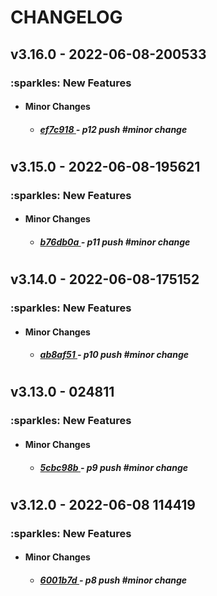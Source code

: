<h1>CHANGELOG</h1><h2>v3.16.0 - 2022-06-08-200533</h2><h3>:sparkles: New Features</h3> <ul><li><h4>Minor Changes</h4></li> <ul><h5> <li><a href='https://github.com/nostradini/myrepo3/commit/ef7c918'> ef7c918 </a> - p12 push #minor change </li></h5></ul></ul> <h1></h1><h2>v3.15.0 - 2022-06-08-195621</h2><h3>:sparkles: New Features</h3> <ul><li><h4>Minor Changes</h4></li> <ul><h5> <li><a href='https://github.com/nostradini/myrepo3/commit/b76db0a'> b76db0a </a> - p11 push #minor change </li></h5></ul></ul> <h1></h1><h2>v3.14.0 - 2022-06-08-175152</h2><h3>:sparkles: New Features</h3> <ul><li><h4>Minor Changes</h4></li> <ul><h5> <li><a href='https://github.com/nostradini/myrepo3/commit/ab8af51'> ab8af51 </a> - p10 push #minor change </li></h5></ul></ul> <h1></h1><h2>v3.13.0 - 024811</h2><h3>:sparkles: New Features</h3> <ul><li><h4>Minor Changes</h4></li> <ul><h5> <li><a href='https://github.com/nostradini/myrepo3/commit/5cbc98b'> 5cbc98b </a> - p9 push #minor change </li></h5></ul></ul> <h1></h1><h2>v3.12.0 - 2022-06-08 114419</h2><h3>:sparkles: New Features</h3> <ul><li><h4>Minor Changes</h4></li> <ul><h5> <li><a href='https://github.com/nostradini/myrepo3/commit/6001b7d'> 6001b7d </a> - p8 push #minor change </li></h5></ul></ul>
